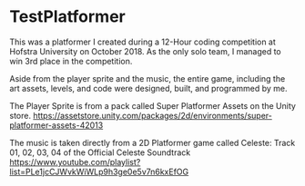 # TestPlatformer
This was a platformer I created during a 12-Hour coding competition at Hofstra University on October 2018. As the only solo team, I managed to win 3rd place in the competition.

Aside from the player sprite and the music, the entire game, including the art assets, levels, and code were designed, built, and programmed by me.

The Player Sprite is from a pack called Super Platformer Assets on the Unity store.
https://assetstore.unity.com/packages/2d/environments/super-platformer-assets-42013

The music is taken directly from a 2D Platformer game called Celeste:
Track 01, 02, 03, 04 of the Official Celeste Soundtrack
https://www.youtube.com/playlist?list=PLe1jcCJWvkWiWLp9h3ge0e5v7n6kxEfOG
